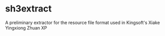 # sh3extract
A preliminary extractor for the resource file format used in Kingsoft's Xiake Yingxiong Zhuan XP

